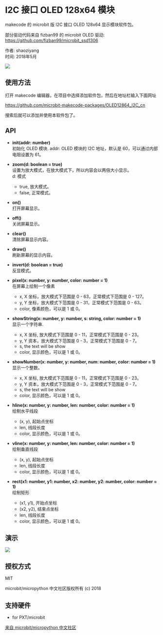 # I2C 接口 OLED 128x64 模块

makecode 的 microbit 版 I2C 接口 OLED 128x64 显示模块软件包。  

部分驱动代码来自 fizban99 的 microbit OLED 驱动:  
https://github.com/fizban99/microbit_ssd1306

作者: shaoziyang  
时间: 2018年5月  

![](https://raw.githubusercontent.com/microbit-makecode-packages/OLED12864_I2C_cn/master/icon.png)  
  

## 使用方法

打开 makecode 编辑器，在项目中选择添加软件包，然后在地址栏输入下面网址  

https://github.com/microbit-makecode-packages/OLED12864_I2C_cn  

搜索后就可以添加并使用本软件包了。


## API

- **init(addr: number)**  
初始化 OLED 模块.
addr: OLED 模块的 I2C 地址，默认是 60，可以通过内部电阻设置为 61。

- **zoom(d: boolean = true)**  
设置为放大模式，在放大模式下，所以内容会以两倍大小显示。  
d: 模式
  - true, 放大模式。
  - false, 正常模式。

- **on()**  
打开屏幕显示。

- **off()**  
关闭屏幕显示。

- **clear()**  
清除屏幕显示内容。

- **draw()**  
刷新屏幕的显示内容。  

- **invert(d: boolean = true)**  
反显模式。

- **pixel(x: number, y: number, color: number = 1)**  
在屏幕上绘制一个像素
  - x, X 坐标，放大模式下范围是 0 - 63，正常模式下范围是 0 - 127。  
  - y, Y 坐标，放大模式下范围是 0 - 31，正常模式下范围是 0 - 63。 
  - color, 像素颜色，可以是 1 或 0。

- **showString(x: number, y: number, s: string, color: number = 1)**  
显示一个字符串.
  - x, X 坐标, 放大模式下范围是 0 - 11，正常模式下范围是 0 - 23。  
  - y, Y 资本，放大模式下范围是 0 - 3，正常模式下范围是 0 - 7。 
  - s, the text will be show
  - color, 显示颜色，可以是 1 或 0。

- **showNumber(x: number, y: number, num: number, color: number = 1)**  
显示一个整数。
  - x, X 坐标, 放大模式下范围是 0 - 11，正常模式下范围是 0 - 23。  
  - y, Y 资本，放大模式下范围是 0 - 3，正常模式下范围是 0 - 7。 
  - s, the text will be show
  - color, 显示颜色，可以是 1 或 0。

- **hline(x: number, y: number, len: number, color: number = 1)**  
绘制水平线段  
  - (x, y), 起始点坐标
  - len, 线段长度
  - color, 显示颜色，可以是 1 或 0。

- **vline(x: number, y: number, len: number, color: number = 1)**  
绘制垂直线段  
  - (x, y), 起始点坐标
  - len, 线段长度
  - color, 显示颜色，可以是 1 或 0。

- **rect(x1: number, y1: number, x2: number, y2: number, color: number = 1)**  
绘制矩形
  - (x1, y1), 开始点坐标
  - (x2, y2), 结束点坐标
  - len, 线段长度
  - color, 显示颜色，可以是 1 或 0。

## 演示

![](https://raw.githubusercontent.com/microbit-makecode-packages/OLED12864_I2C_cn/master/demo.png)  



## 授权方式

MIT

microbit/micropython 中文社区版权所有 (c) 2018  

## 支持硬件

* for PXT/microbit


[来自 microbit/micropython 中文社区](http://www.micropython.org.cn)  
